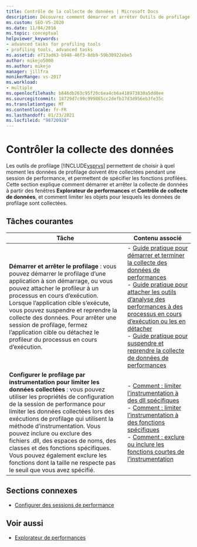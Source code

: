 ```yaml
---
title: Contrôle de la collecte de données | Microsoft Docs
description: Découvrez comment démarrer et arrêter Outils de profilage la collecte de données et comment limiter les objets pour lesquels les données de profilage sont collectées. Cet article est une vue d’ensemble.
ms.custom: SEO-VS-2020
ms.date: 11/04/2016
ms.topic: conceptual
helpviewer_keywords:
- advanced tasks for profiling tools
- profiling tools, advanced tasks
ms.assetid: e713ad63-b948-46f3-8db9-59b30922ebe5
author: mikejo5000
ms.author: mikejo
manager: jillfra
monikerRange: vs-2017
ms.workload:
- multiple
ms.openlocfilehash: b846db263c95f20c6ea4cb6a418973830a5dd8ee
ms.sourcegitcommit: 18729d7c99c999865cc2defb17d3d956eb3fe35c
ms.translationtype: MT
ms.contentlocale: fr-FR
ms.lasthandoff: 01/23/2021
ms.locfileid: "98720928"
---
```

# <a name="control-data-collection"></a>Contrôler la collecte des données
Les outils de profilage [!INCLUDE[vsprvs](../code-quality/includes/vsprvs_md.md)] permettent de choisir à quel moment les données de profilage doivent être collectées pendant une session de performance, et permettent de spécifier les fonctions profilées. Cette section explique comment démarrer et arrêter la collecte de données à partir des fenêtres **Explorateur de performances** et **Contrôle de collecte de données**, et comment limiter les objets pour lesquels les données de profilage sont collectées.

## <a name="common-tasks"></a>Tâches courantes

|Tâche|Contenu associé|
|----------|---------------------|
|**Démarrer et arrêter le profilage** : vous pouvez démarrer le profilage d’une application à son démarrage, ou vous pouvez attacher le profileur à un processus en cours d’exécution. Lorsque l’application cible s’exécute, vous pouvez suspendre et reprendre la collecte des données. Pour arrêter une session de profilage, fermez l’application cible ou détachez le profileur du processus en cours d’exécution.|-   [Guide pratique pour démarrer et terminer la collecte des données de performances](../profiling/how-to-start-and-end-performance-data-collection.md)<br />-   [Guide pratique pour attacher les outils d’analyse des performances à des processus en cours d’exécution ou les en détacher](../profiling/how-to-attach-and-detach-performance-tools-to-running-processes.md)<br />-   [Guide pratique pour suspendre et reprendre la collecte de données de performances](../profiling/how-to-pause-and-resume-performance-data-collection.md)|
|**Configurer le profilage par instrumentation pour limiter les données collectées** : vous pouvez utiliser les propriétés de configuration de la session de performance pour limiter les données collectées lors des exécutions de profilage qui utilisent la méthode d’instrumentation. Vous pouvez inclure ou exclure des fichiers .dll, des espaces de noms, des classes et des fonctions spécifiques. Vous pouvez également exclure les fonctions dont la taille ne respecte pas le seuil que vous avez spécifié.|-   [Comment : limiter l’instrumentation à des dll spécifiques](../profiling/how-to-limit-instrumentation-to-specific-dlls.md)<br />-   [Comment : limiter l’instrumentation à des fonctions spécifiques](../profiling/how-to-limit-instrumentation-to-specific-functions.md)<br />-   [Comment : exclure ou inclure les fonctions courtes de l’instrumentation](../profiling/how-to-exclude-or-include-short-functions-from-instrumentation.md)|

## <a name="related-sections"></a>Sections connexes
- [Configurer des sessions de performance](../profiling/configuring-performance-sessions.md)

## <a name="see-also"></a>Voir aussi
- [Explorateur de performances](../profiling/performance-explorer.md)
